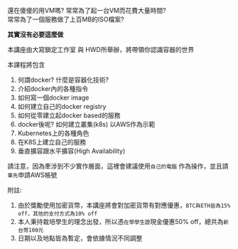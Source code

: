 還在傻傻的用VM嗎? 常常為了起一台VM而花費大量時間?  
常常為了一個服務做了上百MB的ISO檔案?

**其實沒有必要這麼做**

本講座由大寫鎖定工作室 與 HWD所舉辦，將帶領你認識容器的世界  

本課程將包含
1. 何謂docker? 什麼是容器化技術?
2. 介紹docker內的各種指令
3. 如何寫一個docker image
4. 如何建立自己的docker registry
5. 如何從零建立起docker based的服務
6. docker後呢? 如何建立叢集(k8s) 以AWS作為示範
7. Kubernetes上的各種角色
8. 在K8S上建立自己的服務
9. 垂直擴容跟水平擴容(High Availability)

請注意，因為牽涉到不少實作層面，這裡會建議使用`自己的電腦` 作為操作，並且請`事先`申請AWS帳號

附註:
1. 由於獎勵使用加密貨幣，本講座將會對加密貨幣有對應優惠，`BTC與ETH皆為15% off，其他的支付方式為10% off`
2. 本人秉持栽培學生的理念出發，所以憑`在學學生證`現金優惠50% off，總共為`新台幣100元`
3. 日期以及地點皆為暫定，會依據情況不同調整
